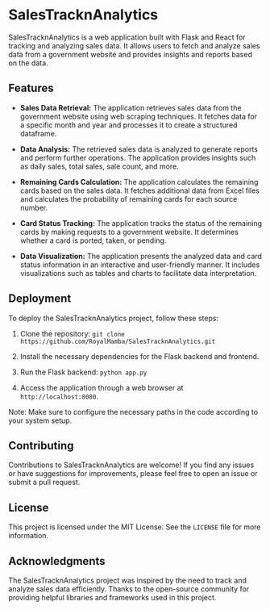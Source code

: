 # SalesTracknAnalytics

SalesTracknAnalytics is a web application built with Flask and React for tracking and analyzing sales data. It allows users to fetch and analyze sales data from a government website and provides insights and reports based on the data.

## Features

- **Sales Data Retrieval:** The application retrieves sales data from the government website using web scraping techniques. It fetches data for a specific month and year and processes it to create a structured dataframe.

- **Data Analysis:** The retrieved sales data is analyzed to generate reports and perform further operations. The application provides insights such as daily sales, total sales, sale count, and more.

- **Remaining Cards Calculation:** The application calculates the remaining cards based on the sales data. It fetches additional data from Excel files and calculates the probability of remaining cards for each source number.

- **Card Status Tracking:** The application tracks the status of the remaining cards by making requests to a government website. It determines whether a card is ported, taken, or pending.

- **Data Visualization:** The application presents the analyzed data and card status information in an interactive and user-friendly manner. It includes visualizations such as tables and charts to facilitate data interpretation.

## Deployment

To deploy the SalesTracknAnalytics project, follow these steps:

1. Clone the repository: `git clone https://github.com/RoyalMamba/SalesTracknAnalytics.git`

2. Install the necessary dependencies for the Flask backend and frontend.

3. Run the Flask backend: `python app.py`

4. Access the application through a web browser at `http://localhost:8080`.

Note: Make sure to configure the necessary paths in the code according to your system setup.

## Contributing

Contributions to SalesTracknAnalytics are welcome! If you find any issues or have suggestions for improvements, please feel free to open an issue or submit a pull request.

## License

This project is licensed under the MIT License. See the `LICENSE` file for more information.

## Acknowledgments

The SalesTracknAnalytics project was inspired by the need to track and analyze sales data efficiently. Thanks to the open-source community for providing helpful libraries and frameworks used in this project.

